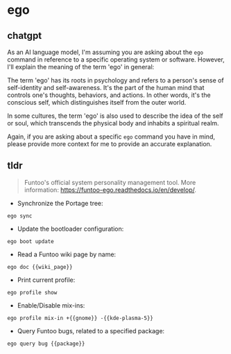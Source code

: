 # ego 
## chatgpt 
As an AI language model, I'm assuming you are asking about the `ego` command in reference to a specific operating system or software. However, I'll explain the meaning of the term 'ego' in general:

The term 'ego' has its roots in psychology and refers to a person's sense of self-identity and self-awareness. It's the part of the human mind that controls one's thoughts, behaviors, and actions. In other words, it's the conscious self, which distinguishes itself from the outer world.

In some cultures, the term 'ego' is also used to describe the idea of the self or soul, which transcends the physical body and inhabits a spiritual realm.

Again, if you are asking about a specific `ego` command you have in mind, please provide more context for me to provide an accurate explanation. 

## tldr 
 
> Funtoo's official system personality management tool.
> More information: <https://funtoo-ego.readthedocs.io/en/develop/>.

- Synchronize the Portage tree:

`ego sync`

- Update the bootloader configuration:

`ego boot update`

- Read a Funtoo wiki page by name:

`ego doc {{wiki_page}}`

- Print current profile:

`ego profile show`

- Enable/Disable mix-ins:

`ego profile mix-in +{{gnome}} -{{kde-plasma-5}}`

- Query Funtoo bugs, related to a specified package:

`ego query bug {{package}}`

